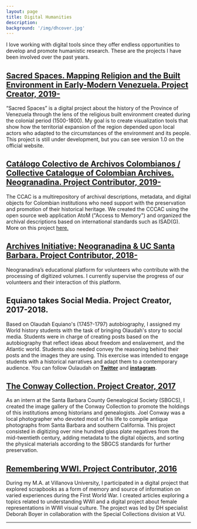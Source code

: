 ```yaml
---
layout: page
title: Digital Humanities
description:
background: '/img/dhcover.jpg'
---
```


I love working with digital tools since they offer endless opportunities to develop and promote humanistic research. These are the projects I have been involved over the past years.

## [Sacred Spaces. Mapping Religion and the Built Environment in Early-Modern Venezuela. Project Creator, 2019- ](https://andreinasoto.github.io/mapping-venezuela/)
“Sacred Spaces” is a digital project about the history of the Province of Venezuela through the lens of the religious built environment created during the colonial period (1500-1800). My goal is to create visualization tools that show how the territorial expansion of the region depended upon local actors who adapted to the circumstances of the environment and its people. This project is still under development, but you can see version 1.0 on the official website.


## [Catálogo Colectivo de Archivos Colombianos / Collective Catalogue of Colombian Archives. Neogranadina. Project Contributor, 2019- ](https://ccac.neogranadina.org/)
The CCAC is a multirepository of archival descriptions, metadata, and digital objects for Colombian institutions who need support with the preservation and promotion of their historical heritage. We created the CCCAC using the open source web application AtoM ("Access to Memory") and organized the archival descriptions based on international standards such as ISAD(G). More on this project [here.](https://neogranadina.org/projects/ccac)


## [Archives Initiative: Neogranadina & UC Santa Barbara. Project Contributor, 2018-  ](https://neogranadina.org/procesamiento/0-empieza-aca)
 Neogranadina’s educational platform for volunteers who contribute with the processing of digitized volumes. I currently supervise the progress of our volunteers and their interaction of this platform.

## Equiano takes Social Media. Project Creator, 2017-2018.
Based on Olaudah Equiano's (1745?-1797) autobiography, I assigned my World history students with the task of bringing Olaudah's story to social media. Students were in charge of creating posts based on the autobiography that reflect ideas about freedom and enslavement, and the Atlantic world. Students also needed convey the reasoning behind their posts and the images they are using. This exercise was intended to engage students with a historical narratives and adapt them to a contemporary audience.
You can follow Oulaudah on [**Twitter**](https://twitter.com/equiano_o) and [**instagram**](https://www.instagram.com/equiano_o/?hl=en).  

## [The Conway Collection. Project Creator, 2017](https://sbgen.org/gallery.php?cid=5&sid=1)
As an intern at the Santa Barbara County Genealogical Society (SBGCS), I created the image gallery of the Conway Collection to promote the holdings of this institutions among historians and genealogists. Joel Conway was a local photographer who devoted most of his life to compile antique photographs from Santa Barbara and southern California. This project consisted in digitizing over nine hundred glass plate negatives from the mid-twentieth century, adding metadata to the digital objects, and sorting the physical materials according to the SBGCS standards for further preservation.

## [Remembering WWI. Project Contributor, 2016](https://rememberingwwi.villanova.edu/)
During my M.A. at Villanova University, I participated in a digital project that explored scrapbooks as a form of memory and source of information on varied experiences during the First World War. I created articles exploring a topics related to understanding WWI and a digital project about female representations in WWI visual culture. The project was led by DH specialist Deborah Boyer in collaboration with the Special Collections division at VU.


---
